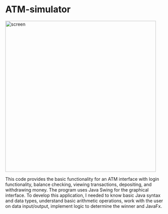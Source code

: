 # ATM-simulator
<img width="473" alt="screen" src="https://github.com/user-attachments/assets/ff1d44ea-750f-4bb1-bb07-cc67b33ef17d" />

This code provides the basic functionality for an ATM interface with login functionality, balance checking, viewing transactions, depositing, and withdrawing money. The program uses Java Swing for the graphical interface. To develop this application, I needed to know basic Java syntax and data types, understand basic arithmetic operations, work with the user on data input/output, implement logic to determine the winner and JavaFx.
